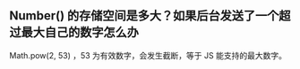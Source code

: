 ## Number() 的存储空间是多大？如果后台发送了一个超过最大自己的数字怎么办   
   
Math.pow(2, 53) ，53 为有效数字，会发生截断，等于 JS 能支持的最大数字。   
